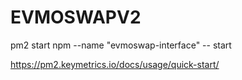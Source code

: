 # EVMOSWAPV2

pm2 start npm --name "evmoswap-interface" -- start

https://pm2.keymetrics.io/docs/usage/quick-start/
